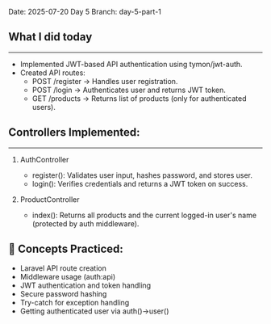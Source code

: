 
Date: 2025-07-20 Day 5
Branch: day-5-part-1

## What I did today
--------------------
- Implemented JWT-based API authentication using tymon/jwt-auth.
- Created API routes:
  - POST /register → Handles user registration.
  - POST /login → Authenticates user and returns JWT token.
  - GET /products → Returns list of products (only for authenticated users).

## Controllers Implemented:
------------------------------
1. AuthController
   - register(): Validates user input, hashes password, and stores user.
   - login(): Verifies credentials and returns a JWT token on success.

2. ProductController
   - index(): Returns all products and the current logged-in user's name (protected by auth middleware).

🧠 Concepts Practiced:
-----------------------
- Laravel API route creation
- Middleware usage (auth:api)
- JWT authentication and token handling
- Secure password hashing
- Try-catch for exception handling
- Getting authenticated user via auth()->user()



